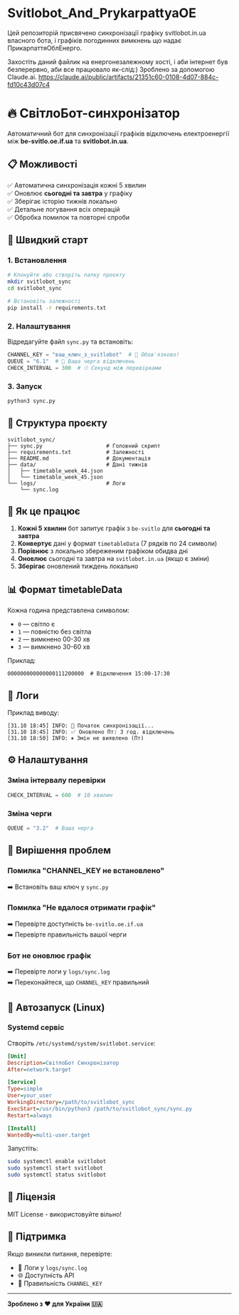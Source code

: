 # Svitlobot_And_PrykarpattyaOE
Цей репозиторій присвячено синхронізації графіку svitlobot.in.ua власного бота, і графіків погодинних вимкнень що надає ПрикарпаттяОблЕнерго.

 Захостіть даний файлик на енергонезалежному хості, і аби інтернет був безперервно, аби все працювало як-слід:)
Зроблено за допомогою Claude.ai. https://claude.ai/public/artifacts/21351c60-0108-4d07-884c-fd10c43d07c4

# 🔥 СвітлоБот-синхронізатор

Автоматичний бот для синхронізації графіків відключень електроенергії між **be-svitlo.oe.if.ua** та **svitlobot.in.ua**.

## 📋 Можливості

✅ Автоматична синхронізація кожні 5 хвилин  
✅ Оновлює **сьогодні та завтра** у графіку  
✅ Зберігає історію тижнів локально  
✅ Детальне логування всіх операцій  
✅ Обробка помилок та повторні спроби  

## 🚀 Швидкий старт

### 1. Встановлення

```bash
# Клонуйте або створіть папку проєкту
mkdir svitlobot_sync
cd svitlobot_sync

# Встановіть залежності
pip install -r requirements.txt
```

### 2. Налаштування

Відредагуйте файл `sync.py` та встановіть:

```python
CHANNEL_KEY = "ваш_ключ_з_svitlobot"  # 🔑 Обов'язково!
QUEUE = "6.1"  # 📍 Ваша черга відключень
CHECK_INTERVAL = 300  # ⏱ Секунд між перевірками
```

### 3. Запуск

```bash
python3 sync.py
```

## 📁 Структура проєкту

```
svitlobot_sync/
├── sync.py                    # Головний скрипт
├── requirements.txt           # Залежності
├── README.md                  # Документація
├── data/                      # Дані тижнів
│   ├── timetable_week_44.json
│   └── timetable_week_45.json
└── logs/                      # Логи
    └── sync.log
```

## 🎯 Як це працює

1. **Кожні 5 хвилин** бот запитує графік з `be-svitlo` для **сьогодні та завтра**
2. **Конвертує** дані у формат `timetableData` (7 рядків по 24 символи)
3. **Порівнює** з локально збереженим графіком обидва дні
4. **Оновлює** сьогодні та завтра на `svitlobot.in.ua` (якщо є зміни)
5. **Зберігає** оновлений тиждень локально

## 📊 Формат timetableData

Кожна година представлена символом:
- `0` — світло є
- `1` — повністю без світла
- `2` — вимкнено 00-30 хв
- `3` — вимкнено 30-60 хв

Приклад:
```
000000000000000111200000  # Відключення 15:00-17:30
```

## 📝 Логи

Приклад виводу:

```
[31.10 18:45] INFO: 🔄 Початок синхронізації...
[31.10 18:45] INFO: ✅ Оновлено Пт: 3 год. відключень
[31.10 18:50] INFO: ⏸ Змін не виявлено (Пт)
```

## ⚙️ Налаштування

### Зміна інтервалу перевірки

```python
CHECK_INTERVAL = 600  # 10 хвилин
```

### Зміна черги

```python
QUEUE = "3.2"  # Ваша черга
```

## 🐛 Вирішення проблем

### Помилка "CHANNEL_KEY не встановлено"
➡️ Встановіть ваш ключ у `sync.py`

### Помилка "Не вдалося отримати графік"
➡️ Перевірте доступність `be-svitlo.oe.if.ua`  
➡️ Перевірте правильність вашої черги

### Бот не оновлює графік
➡️ Перевірте логи у `logs/sync.log`  
➡️ Переконайтеся, що `CHANNEL_KEY` правильний

## 🔄 Автозапуск (Linux)

### Systemd сервіс

Створіть `/etc/systemd/system/svitlobot.service`:

```ini
[Unit]
Description=СвітлоБот Синхронізатор
After=network.target

[Service]
Type=simple
User=your_user
WorkingDirectory=/path/to/svitlobot_sync
ExecStart=/usr/bin/python3 /path/to/svitlobot_sync/sync.py
Restart=always

[Install]
WantedBy=multi-user.target
```

Запустіть:
```bash
sudo systemctl enable svitlobot
sudo systemctl start svitlobot
sudo systemctl status svitlobot
```

## 📜 Ліцензія

MIT License - використовуйте вільно!

## 💬 Підтримка

Якщо виникли питання, перевірте:
- 📝 Логи у `logs/sync.log`
- 🌐 Доступність API
- 🔑 Правильність `CHANNEL_KEY`

---

**Зроблено з ❤️ для України 🇺🇦**

